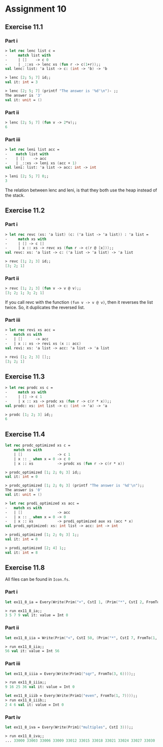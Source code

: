 # Assignment 10

## Exercise 11.1

### Part i

```fsharp
> let rec lenc list c =
-     match list with 
-     | []    -> c 0
-     | _::xs -> lenc xs (fun r -> c(1+r));;
val lenc: list: 'a list -> c: (int -> 'b) -> 'b

> lenc [2; 5; 7] id;;
val it: int = 3

> lenc [2; 5; 7] (printf "The answer is '%d'\n")- ;;
The answer is '3'
val it: unit = ()
```

### Part ii

```fsharp
> lenc [2; 5; 7] (fun v -> 2*v);;
6
```

### Part iii

```fsharp
> let rec leni list acc =
-    match list with
-    | []    -> acc
-    | _::xs -> leni xs (acc + 1)
val leni: list: 'a list -> acc: int -> int

> leni [2; 5; 7] 0;;
3
```

The relation between lenc and leni, is that they both use the heap instead of the stack.

## Exercise 11.2

### Part i

```fsharp
> let rec revc (xs: 'a list) (c: ('a list -> 'a list)) : 'a list =
-     match xs with
-     | [] -> c []
-     | x :: xs -> revc xs (fun r -> c(r @ [x]));;
val revc: xs: 'a list -> c: ('a list -> 'a list) -> 'a list

> revc [1; 2; 3] id;;
[3; 2; 1]
```

### Part ii

```fsharp
> revc [1; 2; 3] (fun v -> v @ v);;
[3; 2; 1; 3; 2; 1]
```

If you call revc with the function `(fun v -> v @ v)`, then it reverses the list twice. So, it duplicates the reversed list.

### Part iii

```fsharp
> let rec revi xs acc =
-   match xs with
-   | []      -> acc
-   | x :: xs -> revi xs (x :: acc)
val revi: xs: 'a list -> acc: 'a list -> 'a list

> revi [1; 2; 3] [];;
[3; 2; 1]
```

## Exercise 11.3

```fsharp
> let rec prodc xs c =
-     match xs with
-     | [] -> c 1
-     | x :: xs -> prodc xs (fun r -> c(r * x));;
val prodc: xs: int list -> c: (int -> 'a) -> 'a

> prodc [1; 2; 3] id;;
6
```

## Exercise 11.4

```fsharp
let rec prodc_optimized xs c =
    match xs with
    | []                -> c 1
    | x :: _ when x = 0 -> c 0
    | x :: xs           -> prodc xs (fun r -> c(r * x))
```

```fsharp
> prodc_optimized [1; 2; 0; 3] id;;
val it: int = 0

> prodc_optimized [1; 2; 0; 3] (printf "The answer is '%d'\n");;
The answer is '0'
val it: unit = ()
```

```fsharp
> let rec prodi_optimized xs acc =
-   match xs with
-   | []                -> acc
-   | x :: _ when x = 0 -> 0
-   | x :: xs           -> prodi_optimized aux xs (acc * x)
val prodi_optimized: xs: int list -> acc: int -> int

> prodi_optimized [1; 2; 0; 3] 1;;
val it: int = 0

> prodi_optimized [2; 4] 1;;
val it: int = 8
```

## Exercise 11.8

All files can be found in `Icon.fs`.

### Part i

```fsharp
let ex11_8_ia = Every(Write(Prim("+", CstI 1, (Prim("*", CstI 2, FromTo(1, 4))))));
```

```fsharp
> run ex11_8_ia;;
3 5 7 9 val it: value = Int 0
```

### Part ii

```fsharp
let ex11_8_iia = Write(Prim("<", CstI 50, (Prim("*", CstI 7, FromTo(1, 10)))));

> run ex11_8_iia;; 
56 val it: value = Int 56
```

### Part iii

```fsharp
let ex11_8_iiia = Every(Write(Prim1("sqr", FromTo(3, 6))));;

> run ex11_8_iiia;;
9 16 25 36 val it: value = Int 0

let ex11_8_iiib = Every(Write(Prim1("even", FromTo(1, 7))));;
> run ex11_8_iiib;;
2 4 6 val it: value = Int 0

```

### Part iv

```fsharp
let ex11_8_iva = Every(Write(Prim1("multiples", CstI 3)));;

> run ex11_8_iva;;
... 33000 33003 33006 33009 33012 33015 33018 33021 33024 33027 33030 ...
```
